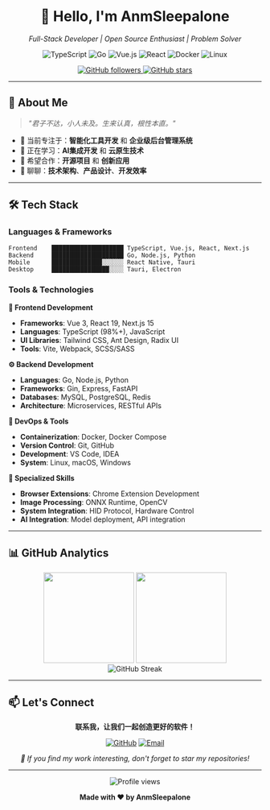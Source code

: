 <div align="center">
  <h1>👋 Hello, I'm AnmSleepalone</h1>
  <p><em>Full-Stack Developer | Open Source Enthusiast | Problem Solver</em></p>
  
  <p>
    <img src="https://img.shields.io/badge/Code-TypeScript-blue?style=flat-square&logo=typescript" alt="TypeScript"/>
    <img src="https://img.shields.io/badge/Code-Go-00ADD8?style=flat-square&logo=go" alt="Go"/>
    <img src="https://img.shields.io/badge/Code-Vue.js-4FC08D?style=flat-square&logo=vuedotjs" alt="Vue.js"/>
    <img src="https://img.shields.io/badge/Code-React-61DAFB?style=flat-square&logo=react" alt="React"/>
    <img src="https://img.shields.io/badge/Tools-Docker-2496ED?style=flat-square&logo=docker" alt="Docker"/>
    <img src="https://img.shields.io/badge/Cloud-Linux-FCC624?style=flat-square&logo=linux" alt="Linux"/>
  </p>

  <p>
    <a href="https://github.com/AnmSleepalone">
      <img src="https://img.shields.io/github/followers/AnmSleepalone?label=Follow&style=social" alt="GitHub followers"/>
    </a>
    <a href="https://github.com/AnmSleepalone?tab=repositories">
      <img src="https://img.shields.io/github/stars/AnmSleepalone?style=social" alt="GitHub stars"/>
    </a>
  </p>
</div>

---

## 🚀 About Me

> *"君子不达，小人未及。生来认真，根性本直。"*


- 🔭 当前专注于：**智能化工具开发** 和 **企业级后台管理系统**
- 🌱 正在学习：**AI集成开发** 和 **云原生技术**
- 👯 希望合作：**开源项目** 和 **创新应用**
- 💬 聊聊：**技术架构**、**产品设计**、**开发效率**

---

## 🛠️ Tech Stack

### Languages & Frameworks
```text
Frontend    ████████████████████ TypeScript, Vue.js, React, Next.js
Backend     ████████████████████ Go, Node.js, Python
Mobile      ██████████████░░░░░░ React Native, Tauri
Desktop     ████████████████░░░░ Tauri, Electron
```

### Tools & Technologies

**🎨 Frontend Development**
- **Frameworks**: Vue 3, React 19, Next.js 15
- **Languages**: TypeScript (98%+), JavaScript
- **UI Libraries**: Tailwind CSS, Ant Design, Radix UI
- **Tools**: Vite, Webpack, SCSS/SASS

**⚙️ Backend Development**
- **Languages**: Go, Node.js, Python
- **Frameworks**: Gin, Express, FastAPI
- **Databases**: MySQL, PostgreSQL, Redis
- **Architecture**: Microservices, RESTful APIs

**🔧 DevOps & Tools**
- **Containerization**: Docker, Docker Compose
- **Version Control**: Git, GitHub
- **Development**: VS Code, IDEA
- **System**: Linux, macOS, Windows

**📱 Specialized Skills**
- **Browser Extensions**: Chrome Extension Development
- **Image Processing**: ONNX Runtime, OpenCV
- **System Integration**: HID Protocol, Hardware Control
- **AI Integration**: Model deployment, API integration

---


## 📊 GitHub Analytics

<div align="center">
  <img height="180em" src="https://github-readme-stats.vercel.app/api?username=AnmSleepalone&show_icons=true&theme=dracula&include_all_commits=true&count_private=true"/>
  <img height="180em" src="https://github-readme-stats.vercel.app/api/top-langs/?username=AnmSleepalone&layout=compact&langs_count=7&theme=dracula"/>
</div>

<div align="center">
  <img src="https://github-readme-streak-stats.herokuapp.com/?user=AnmSleepalone&theme=dracula" alt="GitHub Streak"/>
</div>

---



## 📫 Let's Connect

<div align="center">

**联系我，让我们一起创造更好的软件！**

[![GitHub](https://img.shields.io/badge/GitHub-AnmSleepalone-181717?style=for-the-badge&logo=github)](https://github.com/AnmSleepalone)
[![Email](https://img.shields.io/badge/Email-Contact_Me-D14836?style=for-the-badge&logo=gmail)](mailto:anm.sleepalone@example.com)

*🌟 If you find my work interesting, don't forget to star my repositories!*

</div>

---

<div align="center">
  <img src="https://komarev.com/ghpvc/?username=AnmSleepalone&color=blueviolet&style=flat-square&label=Profile+Views" alt="Profile views"/>
  
  **Made with ❤️ by AnmSleepalone**

</div>
